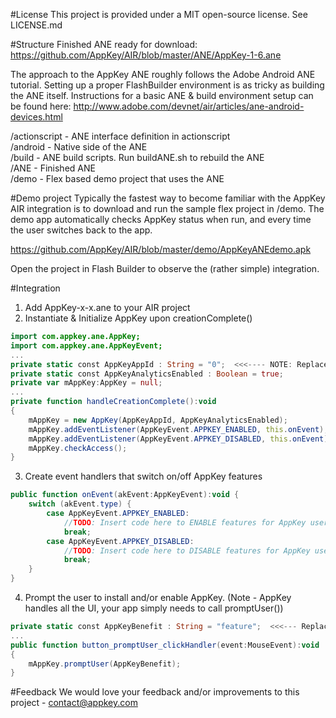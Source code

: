 #License
This project is provided under a MIT open-source license. See LICENSE.md

#Structure
Finished ANE ready for download: https://github.com/AppKey/AIR/blob/master/ANE/AppKey-1-6.ane

The approach to the AppKey ANE roughly follows the Adobe Android ANE tutorial.
Setting up a proper FlashBuilder environment is as tricky as building the ANE itself.
Instructions for a basic ANE & build environment setup can be found here:
http://www.adobe.com/devnet/air/articles/ane-android-devices.html

/actionscript - ANE interface definition in actionscript<br />
/android - Native side of the ANE<br />
/build - ANE build scripts. Run buildANE.sh to rebuild the ANE<br />
/ANE - Finished ANE<br />
/demo - Flex based demo project that uses the ANE<br />

#Demo project
Typically the fastest way to become familiar with the AppKey AIR integration is
to download and run the sample flex project in /demo. The demo app automatically
checks AppKey status when run, and every time the user switches back to the app.

https://github.com/AppKey/AIR/blob/master/demo/AppKeyANEdemo.apk

Open the project in Flash Builder to observe the (rather simple) integration.

#Integration
1. Add AppKey-x-x.ane to your AIR project
2. Instantiate & Initialize AppKey upon creationComplete()
```actionscript
import com.appkey.ane.AppKey;
import com.appkey.ane.AppKeyEvent;
...
private static const AppKeyAppId : String = "0";  <<<---- NOTE: Replace with AppId from AppKey.com
private static const AppKeyAnalyticsEnabled : Boolean = true;
private var mAppKey:AppKey = null;
...
private function handleCreationComplete():void
{
	mAppKey = new AppKey(AppKeyAppId, AppKeyAnalyticsEnabled);
	mAppKey.addEventListener(AppKeyEvent.APPKEY_ENABLED, this.onEvent);
	mAppKey.addEventListener(AppKeyEvent.APPKEY_DISABLED, this.onEvent);
	mAppKey.checkAccess();
}
```
3. Create event handlers that switch on/off AppKey features
```actionscript
public function onEvent(akEvent:AppKeyEvent):void {
	switch (akEvent.type) {
		case AppKeyEvent.APPKEY_ENABLED:
			//TODO: Insert code here to ENABLE features for AppKey users
			break;
		case AppKeyEvent.APPKEY_DISABLED:
			//TODO: Insert code here to DISABLE features for AppKey users
			break;
	}
}
```
4. Prompt the user to install and/or enable AppKey.  (Note - AppKey handles all
the UI, your app simply needs to call promptUser())
```actionscript
private static const AppKeyBenefit : String = "feature";  <<<--- Replace with feature to be unlocked
...
public function button_promptUser_clickHandler(event:MouseEvent):void
{
	mAppKey.promptUser(AppKeyBenefit);
}
```

#Feedback
We would love your feedback and/or improvements to this project - contact@appkey.com
